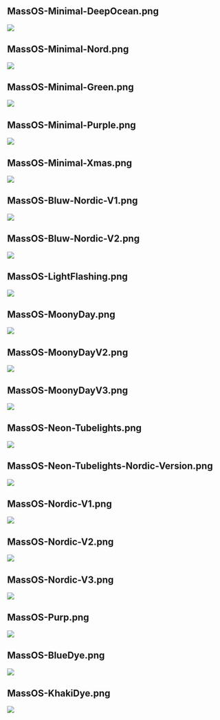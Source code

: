 ## MassOS-Minimal-DeepOcean.png
![](MassOS-Minimal-DeepOcean.png)
## MassOS-Minimal-Nord.png
![](MassOS-Minimal-Nord.png)
## MassOS-Minimal-Green.png
![](MassOS-Minimal-Green.png)
## MassOS-Minimal-Purple.png
![](MassOS-Minimal-Purple.png)
## MassOS-Minimal-Xmas.png
![](MassOS-Minimal-Xmas.png)
## MassOS-Bluw-Nordic-V1.png
![](MassOS-Bluw-Nordic-V1.png)
## MassOS-Bluw-Nordic-V2.png
![](MassOS-Bluw-Nordic-V2.png)
## MassOS-LightFlashing.png
![](MassOS-LightFlashing.png)
## MassOS-MoonyDay.png
![](MassOS-MoonyDay.png)
## MassOS-MoonyDayV2.png
![](MassOS-MoonyDayV2.png)
## MassOS-MoonyDayV3.png
![](MassOS-MoonyDayV3.png)
## MassOS-Neon-Tubelights.png
![](MassOS-Neon-Tubelights.png)
## MassOS-Neon-Tubelights-Nordic-Version.png
![](MassOS-Neon-Tubelights-Nordic-Version.png)
## MassOS-Nordic-V1.png
![](MassOS-Nordic-V1.png)
## MassOS-Nordic-V2.png
![](MassOS-Nordic-V2.png)
## MassOS-Nordic-V3.png
![](MassOS-Nordic-V3.png)
## MassOS-Purp.png
![](MassOS-Purp.png)
## MassOS-BlueDye.png
![](MassOS-BlueDye.png)
## MassOS-KhakiDye.png
![](MassOS-KhakiDye.png)



